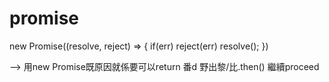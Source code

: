 # promise


new Promise((resolve, reject) => {
    if(err) reject(err)
    resolve();
})

--> 用new Promise既原因就係要可以return 番d 野出黎/比.then() 繼續proceed